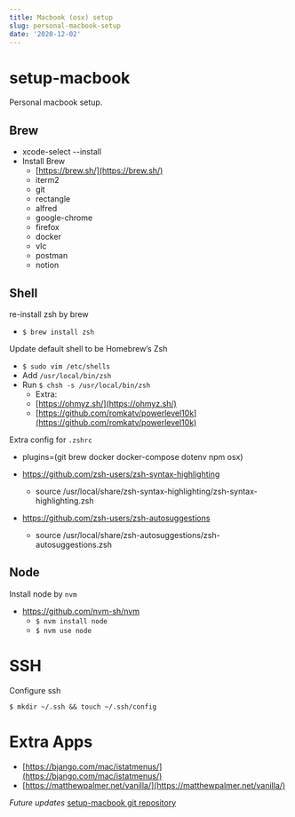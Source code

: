 ```yaml
---
title: Macbook (osx) setup
slug: personal-macbook-setup
date: '2020-12-02'
---
```


# setup-macbook

Personal macbook setup.

## Brew

- xcode-select --install
- Install Brew
  - [https://brew.sh/](https://brew.sh/)
  - iterm2
  - git
  - rectangle
  - alfred
  - google-chrome
  - firefox
  - docker
  - vlc
  - postman
  - notion

## Shell

re-install zsh by brew

- `$ brew install zsh`

Update default shell to be Homebrew’s Zsh

- `$ sudo vim /etc/shells`
- Add `/usr/local/bin/zsh`
- Run `$ chsh -s /usr/local/bin/zsh`
  - Extra:
  - [https://ohmyz.sh/](https://ohmyz.sh/)
  - [https://github.com/romkatv/powerlevel10k](https://github.com/romkatv/powerlevel10k)

Extra config for `.zshrc`

- plugins=(git brew docker docker-compose dotenv npm osx)
- https://github.com/zsh-users/zsh-syntax-highlighting

  - source /usr/local/share/zsh-syntax-highlighting/zsh-syntax-highlighting.zsh

- https://github.com/zsh-users/zsh-autosuggestions
  - source /usr/local/share/zsh-autosuggestions/zsh-autosuggestions.zsh

## Node

Install node by `nvm`

- https://github.com/nvm-sh/nvm
  - `$ nvm install node`
  - `$ nvm use node`

# SSH

Configure ssh

`$ mkdir ~/.ssh && touch ~/.ssh/config`

# Extra Apps

- [https://bjango.com/mac/istatmenus/](https://bjango.com/mac/istatmenus/)
- [https://matthewpalmer.net/vanilla/](https://matthewpalmer.net/vanilla/)

_Future updates_
[setup-macbook git repository](https://github.com/gon250/setup-macbook)
